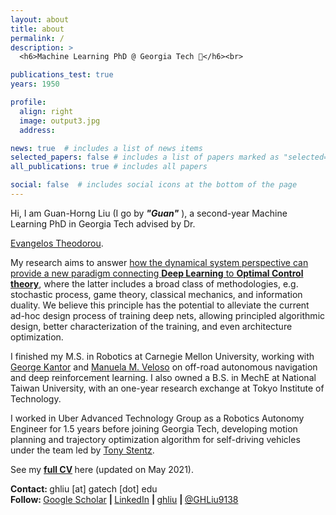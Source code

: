 ```yaml
---
layout: about
title: about
permalink: /
description: >
  <h6>Machine Learning PhD @ Georgia Tech 🚀</h6><br>

publications_test: true
years: 1950

profile:
  align: right
  image: output3.jpg
  address:

news: true  # includes a list of news items
selected_papers: false # includes a list of papers marked as "selected={true}"
all_publications: true # includes all papers

social: false  # includes social icons at the bottom of the page
---
```


Hi, I am Guan-Horng Liu (I go by <b><i>&quot;Guan&quot;</i></b> ), a second-year Machine Learning PhD in Georgia Tech advised by Dr.
<!-- [Dr. Evangelos Theodorou](https://scholar.google.com/citations?user=dG9MV7oAAAAJ&hl=en)  -->
<a href="https://scholar.google.com/citations?user=dG9MV7oAAAAJ&hl=en" target="_blank">Evangelos Theodorou</a>.
<!-- <a href="https://sites.gatech.edu/acds/" target="_blank">Autonomous Control and Decision Systems (ACDS)</a> -->
My research aims to answer
<u>
    how the dynamical system perspective can provide a new paradigm connecting
    <strong>Deep Learning</strong> to
    <strong>Optimal Control theory</strong></u>,
where the latter includes a broad class of methodologies, e.g. stochastic process, game theory, classical mechanics, and information duality.
We believe this principle has the potential to alleviate the current ad-hoc design process of training deep nets,
allowing principled algorithmic design, better characterization of the training, and even architecture optimization.


I finished my M.S. in Robotics at Carnegie Mellon University, working with
<a href="https://www.ri.cmu.edu/ri-faculty/george-a-kantor/" target="_blank">George Kantor</a>
and
<a href="http://www.cs.cmu.edu/~mmv/" target="_blank">Manuela M. Veloso</a>
on off-road autonomous navigation and deep reinforcement learning. I also owned a B.S. in MechE at National Taiwan University, with an one-year research exchange at Tokyo Institute of Technology.

I worked in Uber Advanced Technology Group as a Robotics Autonomy Engineer for 1.5 years before joining Georgia Tech, developing motion planning and trajectory optimization algorithm for self-driving vehicles under the team led by
<a href="https://www.linkedin.com/in/tony-stentz-732322b6/" target="_blank">Tony Stentz</a>.

See my
<b>
    <a href="{{ site.resume_path | prepend: 'https://ghliu.github.io/assets/pdf/' }}" target="_blank">full CV</a>
</b>
here (updated on May 2021).

<!-- href="{{ site.resume_path | prepend: 'https://ghliu.github.io/assets/pdf/' }} -->
<!-- TODO update resume -->
<!-- See my full resume here. -->

<strong>Contact: </strong>
      ghliu [at] gatech [dot] edu
<br>
<strong>Follow: </strong>
      <a href="https://scholar.google.com/citations?user=2Dt0VJ4AAAAJ" target="_blank" title="Google Scholar"><i class="ai ai-google-scholar"></i> Google Scholar</a>
      <strong> | </strong>
      <a href="https://www.linkedin.com/in/guanhorngliu" target="_blank" title="LinkedIn"><i class="fab fa-linkedin"></i> LinkedIn</a>
      <strong> | </strong>
      <a href="https://github.com/ghliu" target="_blank" title="GitHub"><i class="fab fa-github"></i> ghliu</a>
      <strong> | </strong>
      <a href="https://twitter.com/GHLiu9138" target="_blank" title="GitHub"><i class="fab fa-twitter"></i> @GHLiu9138</a>
<br><br>
